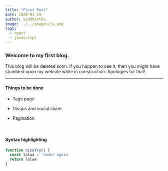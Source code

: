 ```yaml
---
title: "First Post"
date: 2020-01-19
author: Siddhartha
image: ../../images/js.png
tags:
  - react
  - javascript
---
```


### Welcome to my first blog.

This blog will be deleted soon. If you happen to see it, then you might have stumbled upon my website while in construction. Apologies for that!

<hr />

#### Things to be done

- Tags page
- Disqus and social share
- Pagination

  <br />

#### Syntax highlighting

```javascript
function niceTry() {
  const lolwa = `never again`
  return lolwa
}
```
